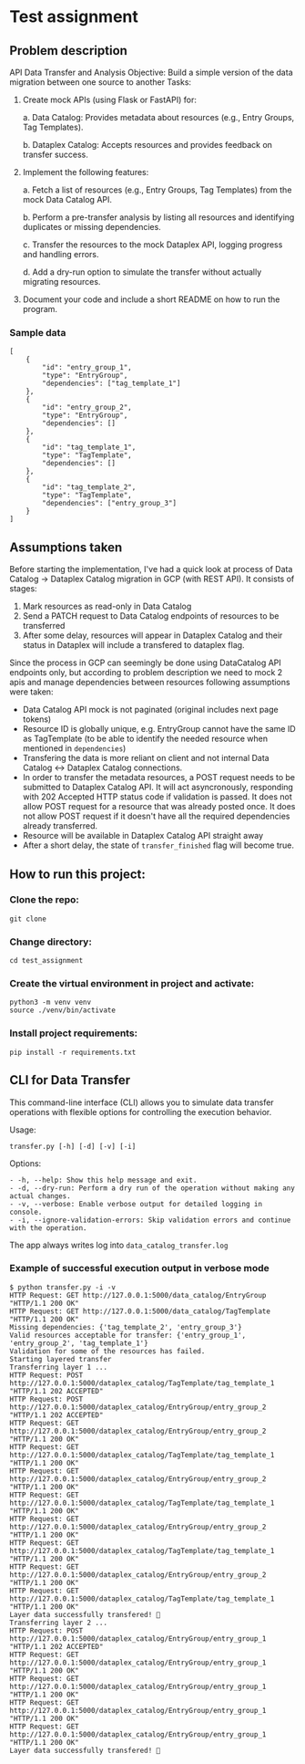 # Test assignment

## Problem description

API Data Transfer and Analysis
Objective:
Build a simple version of the data migration between one source to another
Tasks:
1. Create mock APIs (using Flask or FastAPI) for:

    a. Data Catalog: Provides metadata about resources (e.g., Entry Groups, Tag Templates).

    b. Dataplex Catalog: Accepts resources and provides feedback on transfer success.

2. Implement the following features:

    a. Fetch a list of resources (e.g., Entry Groups, Tag Templates) from the mock Data Catalog API.

    b. Perform a pre-transfer analysis by listing all resources and identifying duplicates or missing dependencies.

    c. Transfer the resources to the mock Dataplex API, logging progress and handling errors.

    d. Add a dry-run option to simulate the transfer without actually migrating resources.
    
3. Document your code and include a short README on how to run the program.

### Sample data
```
[
    {
        "id": "entry_group_1",
        "type": "EntryGroup",
        "dependencies": ["tag_template_1"]
    },
    {
        "id": "entry_group_2",
        "type": "EntryGroup",
        "dependencies": []
    },
    {
        "id": "tag_template_1",
        "type": "TagTemplate",
        "dependencies": []
    },
    {
        "id": "tag_template_2",
        "type": "TagTemplate",
        "dependencies": ["entry_group_3"]
    }
]
```

## Assumptions taken

Before starting the implementation, I've had a quick look at process of Data Catalog -> Dataplex Catalog migration in GCP (with REST API).
It consists of stages:
1. Mark resources as read-only in Data Catalog
2. Send a PATCH request to Data Catalog endpoints of resources to be transferred
3. After some delay, resources will appear in Dataplex Catalog and their status in Dataplex will include a transfered to dataplex flag.

Since the process in GCP can seemingly be done using DataCatalog API endpoints only, but according to problem description we need to mock 2 apis and manage dependencies between resources following assumptions were taken:
- Data Catalog API mock is not paginated (original includes next page tokens)
- Resource ID is globally unique, e.g. EntryGroup cannot have the same ID as TagTemplate (to be able to identify the needed resource when mentioned in `dependencies`)
- Transfering the data is more reliant on client and not internal Data Catalog <-> Dataplex Catalog connections. 
- In order to transfer the metadata resources, a POST request needs to be submitted to Dataplex Catalog API. It will act asyncronously, responding with 202 Accepted HTTP status code if validation is passed. It does not allow POST request for a resource that was already posted once. It does not allow POST request if it doesn't have all the required dependencies already transferred.
- Resource will be available in Dataplex Catalog API straight away 
- After a short delay, the state of `transfer_finished` flag will become true.

## How to run this project:

### Clone the repo:

```
git clone 
```
### Change directory:
```
cd test_assignment 
```

### Create the virtual environment in project and activate:

```
python3 -m venv venv
source ./venv/bin/activate
```

### Install project requirements:

```
pip install -r requirements.txt
```

## CLI for Data Transfer

This command-line interface (CLI) allows you to simulate data transfer operations with flexible options for controlling the execution behavior.

Usage:
```
transfer.py [-h] [-d] [-v] [-i]
```

Options:
```
- -h, --help: Show this help message and exit.
- -d, --dry-run: Perform a dry run of the operation without making any actual changes.
- -v, --verbose: Enable verbose output for detailed logging in console. 
- -i, --ignore-validation-errors: Skip validation errors and continue with the operation.
```

The app always writes log into `data_catalog_transfer.log`

### Example of successful execution output in verbose mode

```
$ python transfer.py -i -v 
HTTP Request: GET http://127.0.0.1:5000/data_catalog/EntryGroup "HTTP/1.1 200 OK"
HTTP Request: GET http://127.0.0.1:5000/data_catalog/TagTemplate "HTTP/1.1 200 OK"
Missing dependencies: {'tag_template_2', 'entry_group_3'}
Valid resources acceptable for transfer: {'entry_group_1', 'entry_group_2', 'tag_template_1'}
Validation for some of the resources has failed.
Starting layered transfer
Transferring layer 1 ...
HTTP Request: POST http://127.0.0.1:5000/dataplex_catalog/TagTemplate/tag_template_1 "HTTP/1.1 202 ACCEPTED"
HTTP Request: POST http://127.0.0.1:5000/dataplex_catalog/EntryGroup/entry_group_2 "HTTP/1.1 202 ACCEPTED"
HTTP Request: GET http://127.0.0.1:5000/dataplex_catalog/EntryGroup/entry_group_2 "HTTP/1.1 200 OK"
HTTP Request: GET http://127.0.0.1:5000/dataplex_catalog/TagTemplate/tag_template_1 "HTTP/1.1 200 OK"
HTTP Request: GET http://127.0.0.1:5000/dataplex_catalog/EntryGroup/entry_group_2 "HTTP/1.1 200 OK"
HTTP Request: GET http://127.0.0.1:5000/dataplex_catalog/TagTemplate/tag_template_1 "HTTP/1.1 200 OK"
HTTP Request: GET http://127.0.0.1:5000/dataplex_catalog/EntryGroup/entry_group_2 "HTTP/1.1 200 OK"
HTTP Request: GET http://127.0.0.1:5000/dataplex_catalog/TagTemplate/tag_template_1 "HTTP/1.1 200 OK"
HTTP Request: GET http://127.0.0.1:5000/dataplex_catalog/EntryGroup/entry_group_2 "HTTP/1.1 200 OK"
HTTP Request: GET http://127.0.0.1:5000/dataplex_catalog/TagTemplate/tag_template_1 "HTTP/1.1 200 OK"
Layer data successfully transfered! 🐒
Transferring layer 2 ...
HTTP Request: POST http://127.0.0.1:5000/dataplex_catalog/EntryGroup/entry_group_1 "HTTP/1.1 202 ACCEPTED"
HTTP Request: GET http://127.0.0.1:5000/dataplex_catalog/EntryGroup/entry_group_1 "HTTP/1.1 200 OK"
HTTP Request: GET http://127.0.0.1:5000/dataplex_catalog/EntryGroup/entry_group_1 "HTTP/1.1 200 OK"
HTTP Request: GET http://127.0.0.1:5000/dataplex_catalog/EntryGroup/entry_group_1 "HTTP/1.1 200 OK"
HTTP Request: GET http://127.0.0.1:5000/dataplex_catalog/EntryGroup/entry_group_1 "HTTP/1.1 200 OK"
Layer data successfully transfered! 🐒
```